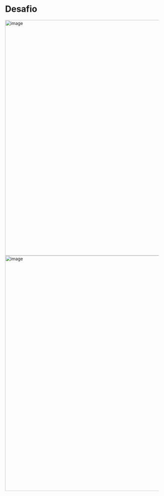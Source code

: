 # Desafio

<img width="1366" height="768" alt="image" src="https://github.com/user-attachments/assets/e782fa15-1e3b-40ce-bf9e-d980ddbefb1a" />


<img width="1366" height="768" alt="image" src="https://github.com/user-attachments/assets/e1d144a3-d145-45b6-bf82-20c79ff59491" />

